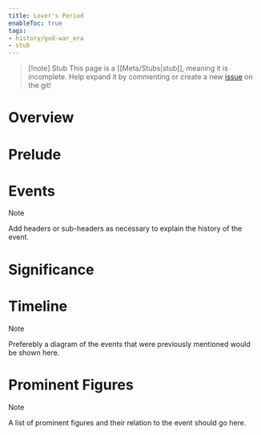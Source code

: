 ```yaml
---
title: Lover's Period
enableToc: true
tags:
- history/god-war_era
- stub
---
```


> [!note] Stub
> This page is a [[Meta/Stubs|stub]], meaning it is incomplete. Help expand it by commenting or create a new [issue](https://github.com/RagtimeGal/quartz--encyclopedia-mysenvaria/issues/new/choose) on the git!


# Overview

# Prelude

# Events 
> [!note]
> Add headers or sub-headers as necessary to explain the history of the event.

# Significance

# Timeline
> [!note]
> Preferebly a diagram of the events that were previously mentioned would be shown here.

# Prominent Figures
> [!note]
> A list of prominent figures and their relation to the event should go here.
